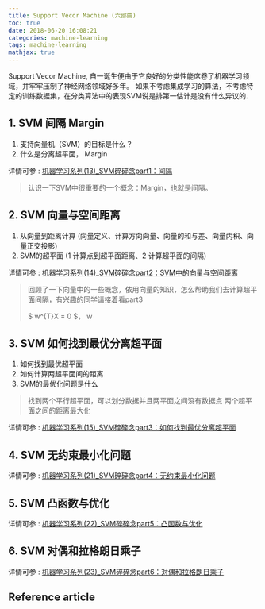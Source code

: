 ```yaml
---
title: Support Vecor Machine (六部曲)
toc: true
date: 2018-06-20 16:08:21
categories: machine-learning
tags: machine-learning
mathjax: true
---
```


Support Vecor Machine, 自一诞生便由于它良好的分类性能席卷了机器学习领域，并牢牢压制了神经网络领域好多年。 如果不考虑集成学习的算法，不考虑特定的训练数据集，在分类算法中的表现SVM说是排第一估计是没有什么异议的.

<!-- more -->

## 1. SVM 间隔 Margin

1. 支持向量机（SVM）的目标是什么？
2. 什么是分离超平面， Margin

详情可参 : [机器学习系列(13)_SVM碎碎念part1：间隔][1]

> 认识一下SVM中很重要的一个概念：Margin，也就是间隔。

## 2. SVM 向量与空间距离

1. 从向量到距离计算 (向量定义、计算方向向量、向量的和与差、向量内积、向量正交投影)
2. SVM的超平面 (1 计算点到超平面距离、2 计算超平面的间隔)

详情可参 : [机器学习系列(14)_SVM碎碎念part2：SVM中的向量与空间距离][2]

> 回顾了一下向量中的一些概念，依用向量的知识，怎么帮助我们去计算超平面间隔，有兴趣的同学请接着看part3
> 
> $ w^{T}X = 0 $， w

## 3. SVM 如何找到最优分离超平面

1. 如何找到最优超平面
2. 如何计算两超平面间的距离
3. SVM的最优化问题是什么

> 找到两个平行超平面，可以划分数据并且两平面之间没有数据点
> 两个超平面之间的距离最大化

详情可参 : [机器学习系列(15)_SVM碎碎念part3：如何找到最优分离超平面][3]

## 4. SVM 无约束最小化问题

详情可参 : [机器学习系列(21)_SVM碎碎念part4：无约束最小化问题][4]

## 5. SVM 凸函数与优化

详情可参 : [机器学习系列(22)_SVM碎碎念part5：凸函数与优化][5]

## 6. SVM 对偶和拉格朗日乘子

详情可参 : [机器学习系列(23)_SVM碎碎念part6：对偶和拉格朗日乘子][6]

## Reference article

[1]: https://blog.csdn.net/han_xiaoyang/article/details/52678373
[2]: https://blog.csdn.net/han_xiaoyang/article/details/52679559
[3]: https://blog.csdn.net/han_xiaoyang/article/details/52683653
[4]: https://blog.csdn.net/han_xiaoyang/article/details/79079540
[5]: https://blog.csdn.net/yaoqiang2011/article/details/79080100
[6]: https://blog.csdn.net/yaoqiang2011/article/details/79080123

<script type="text/x-mathjax-config">
  MathJax.Hub.Config({
    extensions: ["tex2jax.js"],
    jax: ["input/TeX"],
    tex2jax: {
      inlineMath: [ ['$','$'], ['\\(','\\)'] ],
      displayMath: [ ['$$','$$']],
      processEscapes: true
    }
  });
</script>
<script type="text/javascript" src="https://cdn.mathjax.org/mathjax/latest/MathJax.js?config=TeX-AMS_HTML,http://myserver.com/MathJax/config/local/local.js">
</script>
